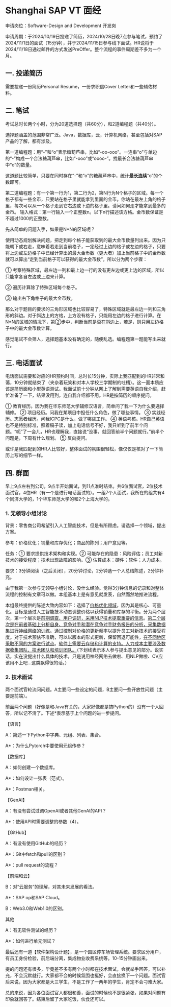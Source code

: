 # Shanghai SAP VT 面经

申请岗位：Software-Design and Development 开发岗

申请周期：于2024/10/19日投递了简历，2024/10/28日晚7点参与笔试，预约了2024/11/1日的面试（15分钟），并于2024/11/15日参与线下面试。HR说将于2024/11/18日通过邮件的方式发送PreOffer。整个流程的事件周期差不多为一个月。

## 一. 投递简历

需要投递一份简历Personal Resume，一份求职信Cover Letter和一些辅佐材料。

## 二. 笔试

考试总时长两个小时，分为20道选择题（共60分），和2道编程题（共40分）。

选择题涵盖的范围非常广泛。Java，数据库，云，计算机网络，甚至包括对SAP产品的了解，都有涉及。

第一道编程题：用“-”和“o”表示糖葫芦串，比如“-oo-ooo”。一连串“o”与单边的“-”构成一个合法糖葫芦串，比如“-ooo”或“oooo-”。找最长合法糖葫芦串中“o”的数量。

这道题比较简单，只要在同时存在“-”和“o”的糖葫芦串中，统计**最长连续**“o”的个数即可。

第二道编程题：有一个第一行为1，第二行为2，第N行为N个格子的区域。每一个格子都有一些金币，只要站在格子里就能拿到里面的金币。你站在最左上角的格子里，每次可以从一个格子走到它右边或下边的格子里。请问如何走才能拿到最多的金币。
输入格式：第一行输入一个正整数n。以下n行描述该方格。金币数保证是不超过1000的正整数。

先从简单的问题入手，如果是N*N的区域呢？

使用动态规划解决问题，把走到每个格子能获取到的最大金币数量列出来。因为只能朝下或右走，意味着若走到当前格子，一定经过上边的格子或左边的格子，只要将上边或左边格子中已经计算出的最大金币数（更大者）加上当前格子中的金币数就可以算出“走到当前格子可以获得的最大金币数”。所以分为两个步骤：

① 考察特殊区域，最左边一列和最上边一行的没有更左边或更上边的区域，所以只能拿各自左边或上边来计算。

② 遍历计算除了特殊区域每个格子。

③ 输出右下角格子的最大金币数。

那么对于题目的要求的三角形区域也比较容易了，特殊区域就是最左边一列和三角形的斜边。对于斜边上的方格，上方没有格子，只能用左边的格子进行计算。在N*N的区域的情况下，第②步中，判断当前是否在斜边上，若是，则只用左边格子中的最大金币数计算。

感觉笔试不会筛人，选择题基本没有确定的，随便乱选。编程题第一题能写出来就行。

## 三. 电话面试

电话面试需要和对应的HR预约时间，总时长15分钟，实际上我匹配到的HR非常和蔼，10分钟就结束了（夹杂着玩笑和对本人学校三学期制的吐槽）。这一面本质应该是简历面和小型英语测试。我面试前十分钟从网上了解到需要英语自我介绍，赶忙准备了一下，结果没用到，连自我介绍都不用。HR是按简历的顺序提问。

① 教育经历。因为我在华东师范大学辅修汉语言，简单问了我一下为什么要选择辅修。
② 项目经历。问我在某项目中担任什么角色，做了哪些事情。
③ 实践经历。志愿者经历。问我ICPC是什么，做了哪些工作。
④ 英语考核。HR自己英语也不是特别标准，照着稿子读，加上电话信号不好，我只听到了前半个问题。“呃”了一会儿，HR也理解我，直接说“没事，就回答前半个问题就行。”前半个问题是，下周有什么规划。
⑤ 反向提问。

或许是我匹配到的HR人比较好，整体面试的氛围很轻松，像仅仅是核对了一下简历上写的细节一样。

## 四. 群面

早上9点左右到公司，9点半开始面试，到11点准时结束。共6位面试官，2位技术面试官，4位HR（有一个是进行电话面试的）。一组7个人面试，我所在的组共有4个同济大学的，1个华东师范大学的和2个上海大学的。

### 1. 无领导小组讨论

背景：零售商公司希望引入人工智能技术，但是有所顾虑。请选择一个领域，提出方案。

参考：价格优化；销量和库存优化；商品的陈列；用户意见等。

任务：① 要求提供技术架构和实现。② 可能存在的隐患：风险评估；员工对新技术的接受程度；技术出现故障的影响。③ 估算成本：硬件；软件；人力成本。

要求：3分钟阅读（之后关闭），20分钟讨论，2分钟选一个人总结陈述，2分钟补充。

由于我第一次参与无领导小组讨论，没什么经验。觉得3分钟信息的记录和对整体流程的控制有文章可以做。本组基本上是有意见就发表，自然而然地推进流程。

本组最终提供的陈述大致内容如下：选择了<u>价格优化领域</u>，因为其是核心、可量化。目标是通过人工智能技术动态调整价格以获得销量和库存的平衡。分为两个层次，第一个层次是<u>前期调查、用户调研，采用NLP技术提取重要的信息</u>。<u>第二个层次是在前者基础上分析自身、竞争对手和潜在竞争对手财务报告的分析，采集数据集进行神经网络的训练</u>。通过控制对价格的更新频率以提升员工对新技术的接受程度。对于技术预估不准确，可以以版本的形式更新，保留回退可能性，<u>在不同地区采取不同的方案进行试点</u>。<u>软件上需要云存储和计算的支持。人力成本主要涉及数据收集团队、技术团队和培训团队。</u>（下划线表示本人参与提出意见的部分。说实话，实在没提出什么具体的技术，只是说用神经网络去做啦、用NLP做啦、CV应该用不上吧...这类飘得很的话。）

### 2. 技术面试

两个面试官轮流问问题。A主要问一些设定的问题，B主要问一些开放性问题（主要是前端）。

前面两个问题（好像是和Java有关的，大家好像都是搞Python的）没有一个人回答，所以记不清了。下述*表示基于上个问题的进一步提问。

【语言】

A：简述一下Python中字典、元组、列表、集合。

A*：为什么Pytorch中要使用元组传参？

【数据库】

A：如何创建一个数据库。

A*：如何设计一张表（范式）。

A*：Postman相关。

【GenAI】

A：有没有尝试过调OpenAI或者其他GenAI的API？

A*：使用API时需要调整的参数（4）。

【GitHub】

A：有没有使用GitHub的经历？

A*：Git中fetch和pull的区别？

A*：pull request的流程？

【前端和云】

B：对“云服务”的理解，对其未来发展的看法。

A*：SAP op和SAP Cloud。

B：Web3.0和Web1.0的区别。

其他

A：有无软件测试的经历？

A*：如何进行单元测试？

最后还有一道【软件架构设计题】，是一个园区停车场管理系统。要求区分用户，有员工身份检验，前后端分离，集成物业收费系统等。10-15分钟画出来。

提的问题还有很多，毕竟差不多有两个小时都在技术面试，会就举手回答，可以补充，不会沉默就行。大家都不会的时候氛围也挺好，会直接换下一个问题。面试官后来说，因为大家都是大三学生，不是工作了一两年的学生，肯定不会刁难大家。

总的来说，因为各位面试官人都很和善，面试的时候也不是很紧张，如果对问题有印象就回答了。结束后留了大家吃饭，伙食还可以。
